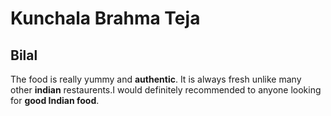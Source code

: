 # Kunchala Brahma Teja
## Bilal
The food is really yummy and **authentic**. It is always fresh unlike many other **indian** restaurents.I would definitely recommended to anyone looking for **good Indian food**.